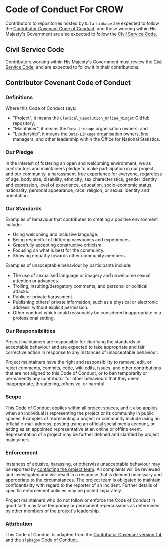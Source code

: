 # Code of Conduct For CROW

Contributors to repositories hosted by `Data-Linkage` are expected to follow the
[Contributor Covenant Code of Conduct](#contributor-covenant-code-of-conduct),
and those working within His Majesty's Government are also expected to follow
the [Civil Service Code](#civil-service-code).

## Civil Service Code

Contributors working within His Majesty's Government must review the [Civil
Service Code][civil-service-code], and are expected to follow it in their
contributions.

## Contributor Covenant Code of Conduct

### Definitions

Where this Code of Conduct says:

- "Project", it means the `Clerical_Resolution_Online_Widget` GitHub repository;
- "Maintainer", it means the `Data-Linkage` organisation owners; and
- "Leadership", it means the `Data-Linkage` organisation owners, line managers,
  and other leadership within the Office for National Statistics.

### Our Pledge

In the interest of fostering an open and welcoming environment, we as
contributors and maintainers pledge to make participation in our project, and
our community, a harassment-free experience for everyone, regardless of age,
body size, disability, ethnicity, sex characteristics, gender identity and
expression, level of experience, education, socio-economic status, nationality,
personal appearance, race, religion, or sexual identity and orientation.

### Our Standards

Examples of behaviour that contributes to creating a positive environment
include:

- Using welcoming and inclusive language.
- Being respectful of differing viewpoints and experiences.
- Gracefully accepting constructive criticism.
- Focusing on what is best for the community.
- Showing empathy towards other community members.

Examples of unacceptable behaviour by participants include:

- The use of sexualised language or imagery and unwelcome sexual attention or
  advances.
- Trolling, insulting/derogatory comments, and personal or political attacks.
- Public or private harassment.
- Publishing others' private information, such as a physical or electronic
  address, without explicit permission.
- Other conduct which could reasonably be considered inappropriate in a
  professional setting.

### Our Responsibilities

Project maintainers are responsible for clarifying the standards of acceptable
behaviour and are expected to take appropriate and fair corrective action in
response to any instances of unacceptable behaviour.

Project maintainers have the right and responsibility to remove, edit, or reject
comments, commits, code, wiki edits, issues, and other contributions that are
not aligned to this Code of Conduct, or to ban temporarily or permanently any
contributor for other behaviours that they deem inappropriate, threatening,
offensive, or harmful.

### Scope

This Code of Conduct applies within all project spaces, and it also applies when
an individual is representing the project or its community in public spaces.
Examples of representing a project or community include using an official e-mail
address, posting using an official social media account, or acting as an
appointed representative at an online or offline event. Representation of a
project may be further defined and clarified by project maintainers.

### Enforcement

Instances of abusive, harassing, or otherwise unacceptable behaviour may be
reported by [contacting the project team][email]. All complaints will be
reviewed and investigated and will result in a response that is deemed necessary
and appropriate to the circumstances. The project team is obligated to maintain
confidentiality with regard to the reporter of an incident. Further details of
specific enforcement policies may be posted separately.

Project maintainers who do not follow or enforce the Code of Conduct in good
faith may face temporary or permanent repercussions as determined by other
members of the project's leadership.

### Attribution

This Code of Conduct is adapted from the [Contributor Covenant version
1.4][contributor-covenant-v-1.4], and the [`alphagov` Code of
Conduct][alphagov-code-of-conduct].

[alphagov-code-of-conduct]: https://github.com/alphagov/.github/blob/main/CODE_OF_CONDUCT.md
[civil-service-code]: https://www.gov.uk/government/publications/civil-service-code/the-civil-service-code
[contributor-covenant-v-1.4]: https://www.contributor-covenant.org/version/1/4/code-of-conduct/
[email]: mailto:linkage.hub@ons.gov.uk
